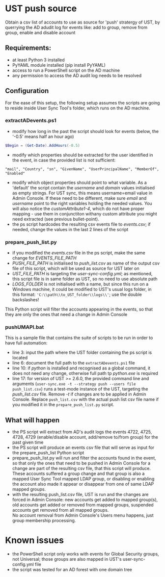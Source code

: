 # UST push source
Obtain a csv list of accounts to use as source for 'push' stratergy of UST, by querrying the AD adudit log for events like: add to group, remove from group, enable and disable account

## Requirements:
- at least Python 3 installed
- PyYAML module installed (pip install PyYAML)
- access to run a PowerShell script on the AD machine
- any permission to access the AD audit log needs to be resolved

## Configuration
For the ease of this setup, the following setup assumes the scripts are going to reside inside User Sync Tool's folder, which runs on the AD machine.  

### extractADevents.ps1  
- modify how long in the past the script should look for events (below, the '-0.5' means half an hour ago)
```powershell
$Begin = (Get-Date).AddHours(-0.5)
```
- modify which properties should be extracted for the user identified in the event, in case the provided list is not sufficient:
```text
"mail", "Country", "sn", "GivenName", "UserPrincipalName", "MemberOf", "Enabled"
```
- modify which object properties should point to what variable. As a 'default' the script contain the *username* and *domain* values initialised as empty strings. For UST sync, this means username=email value in Admin Console. If these need to be different, make sure *email* and *username* point to the right variables holding the needed values. You will also notice the *customAttribute1-4*, which do not have proper mapping - use them in conjunctiton withany custom attribute you might need extracted (see previous bullet-point).  
- the ps script hardcodes the resulting csv events file to *events.csv*; if needed, change the values in the last 2 lines of the script  

### prepare_push_list.py  
- if you modified the *events.csv* file in the ps script, make the same change for *EVENTS_FILE_PATH*
- *PUSH_FILE_PATH* is initialised to *push_list.csv* as name of the output csv file of this script, which will be used as source for UST later on
- *UST_FILE_PATH* is targeting the *user-sync-config.yml*; as mentioned, this script file is in same folder as UST, so no need to use absolute path
- *LOGS_FOLDER* is not initialised with a name, but since this run on a Windows machine, it could be modified to UST's usual logs folder, in this format: ```'C:\\path\\to_UST_folder\\logs\\'```; use the double backslashes!  

This Python script will filter the accounts appearing in the events, so that they are only the ones that need a change in Admin Console

### pushUMAPI.bat  
This is a sample file that contains the suite of scripts to be run in order to have full automation:  
- line 3: input the path where the UST folder containing the ps script is located
- line 6: document the full path to the ```extractADevents.ps1``` file
- line 10: if *python* is installed and recognised as a global command, it does not need any change, otherwise full path tp *python.exe* is required
- line 17: for version of UST >= 2.6.0, the provided command line and arguments (```user-sync.exe -t --strategy push --users file push_list.csv```) runs a test-mode instance of the UST, targeting the *push_list.csv* file. Remove *-t* if changes are to be applied in Admin Console. Replace ```push_list.csv``` with the actual push list csv file name if you modified it in the ```prepare_push_list.py``` script.  

## What will happen
- the PS script will extract from AD's audit logs the events 4722, 4725, 4728, 4729 (enable/disable account, add/remove to/from group) for the past given time
- the PS script will produce an events csv file that will serve as input for the prepare_push_list Python script
- prepare_push_list.py will run and filter the accounts found in the event, so that only the ones that need to be pushed in Admin Console for a change are part of the resulting csv file, that this script will produce. These accounts suffered a group change and that group is also a mapped User Sync Tool mapped LDAP group, or disabling or enabling the account also made it appear or disappear from one of same LDAP mapped groups.
- with the resulting push_list.csv file, UST is run and the changes are forced in Admin Console: new accounts get added to mapped group(s), old accounts get added or removed from mapped groups, suspended accounts get removed from all mapped groups.  
 No account removal from Admin Console's Users menu happens, just group membership processing.
 
 # Known issues
 - the PowerShell script only works with events for Global Security groups, not Universal; those groups are also mapped in UST's user-sync-config.yml file
 - the script was tested for an AD forest with one domain tree


